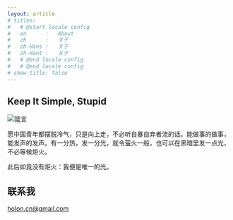 ```yaml
---
layout: article
# titles:
#   # @start locale config
#   en      :   About
#   zh      :   关于
#   zh-Hans :   关于
#   zh-Hant :   关于
#   # @end locale config
#   # @end locale config
# show_title: false
---
```


## Keep It Simple, Stupid

![箴言](https://cdn.jsdelivr.net/gh/wholon/image@main/uPic/93C62984-2A8B-4B18-88B1-DE4B6D2BD3B0_1_201_a.jpeg)


愿中国青年都摆脱冷气，只是向上走，不必听自暴自弃者流的话。能做事的做事，能发声的发声。有一分热，发一分光，就令萤火一般，也可以在黑暗里发一点光，不必等候炬火。

此后如竟没有炬火：我便是唯一的光。


## 联系我
holon.cn@gmail.com